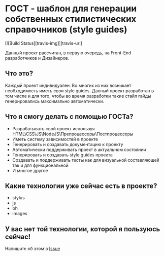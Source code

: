 # ГОСТ - шаблон для генерации собственных стилистических справочников (style guides)
[![Build Status][travis-img]][travis-url]

Данный проект рассчитан, в первую очередь, на Front-End разработчиков и Дизайнеров.

## Что это?
Каждый проект индивидуален.
Во многих из них возникает необходимость иметь свои style guides.
Данный проект разработан в том числе и для того, чтобы во время разработки такие стайл гайды генерировались максимально автоматически.

## Что я смогу делать с помощью ГОСТа?
* Разрабатывать свой проект используя HTML\CSS\JS\NodeJS\Препроцессоры\Постпроцессоры
* Иметь систему зависимостей в проекте
* Генерировать и создавать документацию к проекту
* Автоматически поддерживать проект в актуальном состоянии
* Генерировать и создавать style guides проекта
* Создавать и поддерживать тесты как для визуальной составляющей так и для функциональной
* И многое другое

## Какие технологии уже сейчас есть в проекте?
* stylus
* js
* bh
* images

## У вас нет той технологии, которой я пользуюсь сейчас!
Напишите об этом в [Issue](https://github.com/banzalik/GOST/issues)
